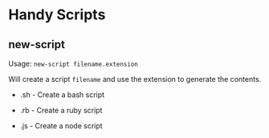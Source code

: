 # Handy Scripts

## new-script

Usage: `new-script filename.extension`

Will create a script `filename` and use the extension to generate the contents.

* .sh - Create a bash script

* .rb - Create a ruby script

* .js - Create a node script

